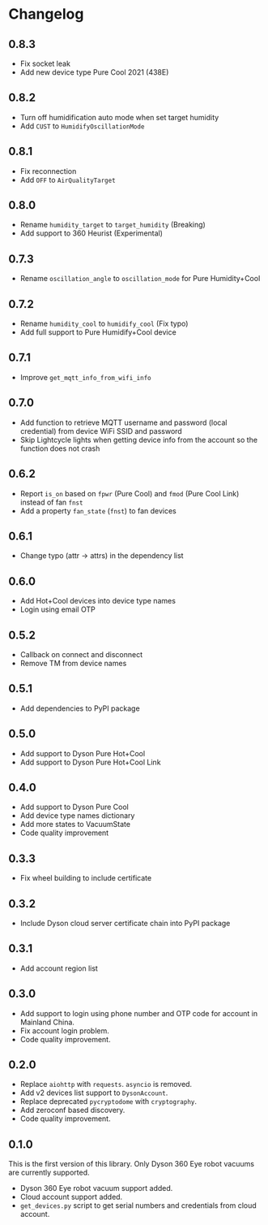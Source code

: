 # Changelog

## 0.8.3

- Fix socket leak
- Add new device type Pure Cool 2021 (438E)

## 0.8.2

- Turn off humidification auto mode when set target humidity
- Add `CUST` to `HumidifyOscillationMode`

## 0.8.1

- Fix reconnection
- Add `OFF` to `AirQualityTarget`

## 0.8.0

- Rename `humidity_target` to `target_humidity` (Breaking)
- Add support to 360 Heurist (Experimental)

## 0.7.3

- Rename `oscillation_angle` to `oscillation_mode` for Pure Humidity+Cool

## 0.7.2

- Rename `humidity_cool` to `humidify_cool` (Fix typo)
- Add full support to Pure Humidify+Cool device

## 0.7.1

- Improve `get_mqtt_info_from_wifi_info`

## 0.7.0

- Add function to retrieve MQTT username and password (local credential) from device WiFi SSID and password
- Skip Lightcycle lights when getting device info from the account so the function does not crash

## 0.6.2

- Report `is_on` based on `fpwr` (Pure Cool) and `fmod` (Pure Cool Link) instead of fan `fnst`
- Add a property `fan_state` (`fnst`) to fan devices

## 0.6.1

- Change typo (attr -> attrs) in the dependency list

## 0.6.0

- Add Hot+Cool devices into device type names
- Login using email OTP

## 0.5.2

- Callback on connect and disconnect
- Remove TM from device names

## 0.5.1

- Add dependencies to PyPI package

## 0.5.0

- Add support to Dyson Pure Hot+Cool
- Add support to Dyson Pure Hot+Cool Link

## 0.4.0

- Add support to Dyson Pure Cool
- Add device type names dictionary
- Add more states to VacuumState
- Code quality improvement

## 0.3.3

- Fix wheel building to include certificate

## 0.3.2

- Include Dyson cloud server certificate chain into PyPI package

## 0.3.1

- Add account region list

## 0.3.0

- Add support to login using phone number and OTP code for account in Mainland China.
- Fix account login problem.
- Code quality improvement.

## 0.2.0

- Replace `aiohttp` with `requests`. `asyncio` is removed.
- Add v2 devices list support to `DysonAccount`.
- Replace deprecated `pycryptodome` with `cryptography`.
- Add zeroconf based discovery.
- Code quality improvement.

## 0.1.0

This is the first version of this library. Only Dyson 360 Eye robot vacuums are currently supported.

- Dyson 360 Eye robot vacuum support added.
- Cloud account support added. 
- `get_devices.py` script to get serial numbers and credentials from cloud account.
